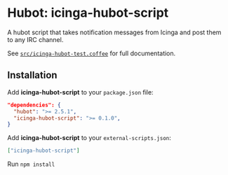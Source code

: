 # Hubot: icinga-hubot-script

A hubot script that takes notification messages from Icinga and post them to any IRC channel.

See [`src/icinga-hubot-test.coffee`](src/icinga-hubot-test.coffee) for full documentation.

## Installation

Add **icinga-hubot-script** to your `package.json` file:

```json
"dependencies": {
  "hubot": ">= 2.5.1",
  "icinga-hubot-script": ">= 0.1.0",
}
```

Add **icinga-hubot-script** to your `external-scripts.json`:

```json
["icinga-hubot-script"]
```

Run `npm install`
